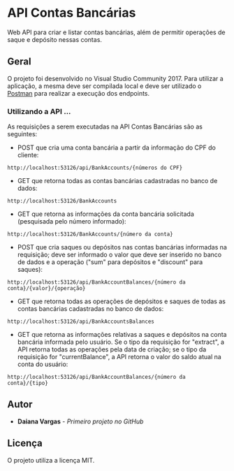 # API Contas Bancárias

Web API para criar e listar contas bancárias, além de permitir operações de saque e depósito nessas contas.


## Geral

O projeto foi desenvolvido no Visual Studio Community 2017. Para utilizar a aplicação, a mesma deve ser compilada local e deve ser utilizado o [Postman](https://www.getpostman.com/apps) para realizar a execução dos endpoints.


### Utilizando a API ...

As requisições a serem executadas na API Contas Bancárias são as seguintes:

* POST que cria uma conta bancária a partir da informação do CPF do cliente:
```
http://localhost:53126/api/BankAccounts/{números do CPF}
```

* GET que retorna todas as contas bancárias cadastradas no banco de dados:
```
http://localhost:53126/BankAccounts
```

* GET que retorna as informações da conta bancária solicitada (pesquisada pelo número informado):
```
http://localhost:53126/BankAccounts/{número da conta}
```

* POST que cria saques ou depósitos nas contas bancárias informadas na requisição; deve ser informado o valor que deve ser inserido no banco de dados e a operação ("sum" para depósitos e "discount" para saques):
```
http://localhost:53126/api/BankAccountBalances/{número da conta}/{valor}/{operação}
```

* GET que retorna todas as operações de depósitos e saques de todas as contas bancárias cadastradas no banco de dados:
```
http://localhost:53126/api/BankAccountsBalances
```

* GET que retorna as informações relativas a saques e depósitos na conta bancária informada pelo usuário. Se o tipo da requisição for "extract", a API retorna todas as operações pela data de criação; se o tipo da requisição for "currentBalance", a API retorna o valor do saldo atual na conta do usuário:
```
http://localhost:53126/api/BankAccountBalances/{número da conta}/{tipo}
```


## Autor

* **Daiana Vargas** - *Primeiro projeto no GitHub* 


## Licença

O projeto utiliza a licença MIT.

